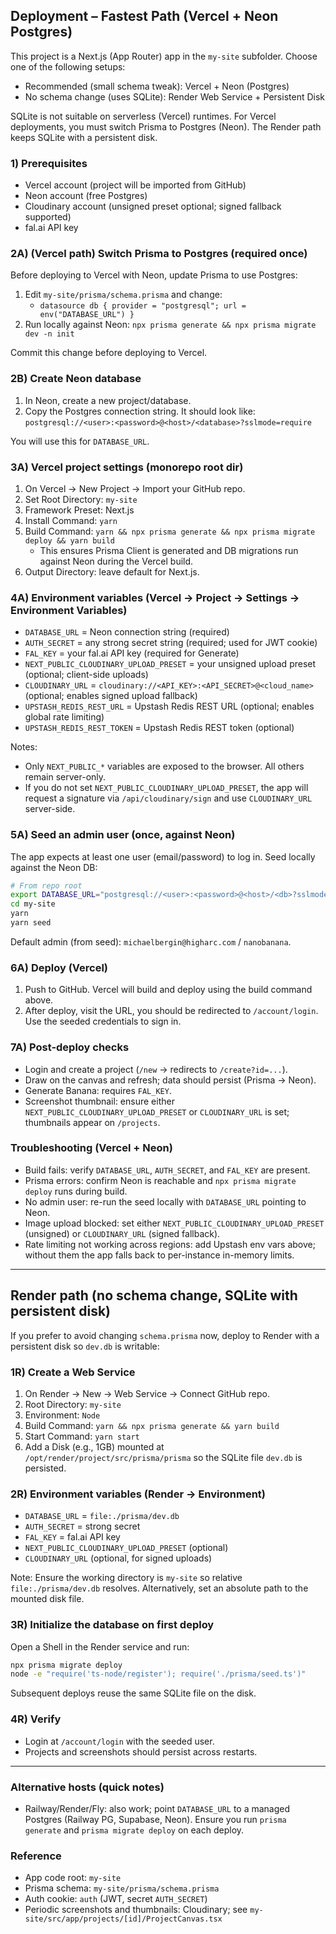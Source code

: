## Deployment – Fastest Path (Vercel + Neon Postgres)

This project is a Next.js (App Router) app in the `my-site` subfolder. Choose one of the following setups:

- Recommended (small schema tweak): Vercel + Neon (Postgres)
- No schema change (uses SQLite): Render Web Service + Persistent Disk

SQLite is not suitable on serverless (Vercel) runtimes. For Vercel deployments, you must switch Prisma to Postgres (Neon). The Render path keeps SQLite with a persistent disk.

### 1) Prerequisites

- Vercel account (project will be imported from GitHub)
- Neon account (free Postgres)
- Cloudinary account (unsigned preset optional; signed fallback supported)
- fal.ai API key

### 2A) (Vercel path) Switch Prisma to Postgres (required once)

Before deploying to Vercel with Neon, update Prisma to use Postgres:

1. Edit `my-site/prisma/schema.prisma` and change:
   - `datasource db { provider = "postgresql"; url = env("DATABASE_URL") }`
2. Run locally against Neon: `npx prisma generate && npx prisma migrate dev -n init`

Commit this change before deploying to Vercel.

### 2B) Create Neon database

1. In Neon, create a new project/database.
2. Copy the Postgres connection string. It should look like:
   `postgresql://<user>:<password>@<host>/<database>?sslmode=require`

You will use this for `DATABASE_URL`.

### 3A) Vercel project settings (monorepo root dir)

1. On Vercel → New Project → Import your GitHub repo.
2. Set Root Directory: `my-site`
3. Framework Preset: Next.js
4. Install Command: `yarn`
5. Build Command: `yarn && npx prisma generate && npx prisma migrate deploy && yarn build`
   - This ensures Prisma Client is generated and DB migrations run against Neon during the Vercel build.
6. Output Directory: leave default for Next.js.

### 4A) Environment variables (Vercel → Project → Settings → Environment Variables)

- `DATABASE_URL` = Neon connection string (required)
- `AUTH_SECRET` = any strong secret string (required; used for JWT cookie)
- `FAL_KEY` = your fal.ai API key (required for Generate)
- `NEXT_PUBLIC_CLOUDINARY_UPLOAD_PRESET` = your unsigned upload preset (optional; client-side uploads)
- `CLOUDINARY_URL` = `cloudinary://<API_KEY>:<API_SECRET>@<cloud_name>` (optional; enables signed upload fallback)
- `UPSTASH_REDIS_REST_URL` = Upstash Redis REST URL (optional; enables global rate limiting)
- `UPSTASH_REDIS_REST_TOKEN` = Upstash Redis REST token (optional)

Notes:

- Only `NEXT_PUBLIC_*` variables are exposed to the browser. All others remain server-only.
- If you do not set `NEXT_PUBLIC_CLOUDINARY_UPLOAD_PRESET`, the app will request a signature via `/api/cloudinary/sign` and use `CLOUDINARY_URL` server-side.

### 5A) Seed an admin user (once, against Neon)

The app expects at least one user (email/password) to log in. Seed locally against the Neon DB:

```bash
# From repo root
export DATABASE_URL="postgresql://<user>:<password>@<host>/<db>?sslmode=require"
cd my-site
yarn
yarn seed
```

Default admin (from seed): `michaelbergin@higharc.com` / `nanobanana`.

### 6A) Deploy (Vercel)

1. Push to GitHub. Vercel will build and deploy using the build command above.
2. After deploy, visit the URL, you should be redirected to `/account/login`. Use the seeded credentials to sign in.

### 7A) Post-deploy checks

- Login and create a project (`/new` → redirects to `/create?id=...`).
- Draw on the canvas and refresh; data should persist (Prisma → Neon).
- Generate Banana: requires `FAL_KEY`.
- Screenshot thumbnail: ensure either `NEXT_PUBLIC_CLOUDINARY_UPLOAD_PRESET` or `CLOUDINARY_URL` is set; thumbnails appear on `/projects`.

### Troubleshooting (Vercel + Neon)

- Build fails: verify `DATABASE_URL`, `AUTH_SECRET`, and `FAL_KEY` are present.
- Prisma errors: confirm Neon is reachable and `npx prisma migrate deploy` runs during build.
- No admin user: re-run the seed locally with `DATABASE_URL` pointing to Neon.
- Image upload blocked: set either `NEXT_PUBLIC_CLOUDINARY_UPLOAD_PRESET` (unsigned) or `CLOUDINARY_URL` (signed fallback).
- Rate limiting not working across regions: add Upstash env vars above; without them the app falls back to per-instance in-memory limits.

---

## Render path (no schema change, SQLite with persistent disk)

If you prefer to avoid changing `schema.prisma` now, deploy to Render with a persistent disk so `dev.db` is writable:

### 1R) Create a Web Service

1. On Render → New → Web Service → Connect GitHub repo.
2. Root Directory: `my-site`
3. Environment: `Node`
4. Build Command: `yarn && npx prisma generate && yarn build`
5. Start Command: `yarn start`
6. Add a Disk (e.g., 1GB) mounted at `/opt/render/project/src/prisma/prisma` so the SQLite file `dev.db` is persisted.

### 2R) Environment variables (Render → Environment)

- `DATABASE_URL` = `file:./prisma/dev.db`
- `AUTH_SECRET` = strong secret
- `FAL_KEY` = fal.ai API key
- `NEXT_PUBLIC_CLOUDINARY_UPLOAD_PRESET` (optional)
- `CLOUDINARY_URL` (optional, for signed uploads)

Note: Ensure the working directory is `my-site` so relative `file:./prisma/dev.db` resolves. Alternatively, set an absolute path to the mounted disk file.

### 3R) Initialize the database on first deploy

Open a Shell in the Render service and run:

```bash
npx prisma migrate deploy
node -e "require('ts-node/register'); require('./prisma/seed.ts')"
```

Subsequent deploys reuse the same SQLite file on the disk.

### 4R) Verify

- Login at `/account/login` with the seeded user.
- Projects and screenshots should persist across restarts.

---

### Alternative hosts (quick notes)

- Railway/Render/Fly: also work; point `DATABASE_URL` to a managed Postgres (Railway PG, Supabase, Neon). Ensure you run `prisma generate` and `prisma migrate deploy` on each deploy.

### Reference

- App code root: `my-site`
- Prisma schema: `my-site/prisma/schema.prisma`
- Auth cookie: `auth` (JWT, secret `AUTH_SECRET`)
- Periodic screenshots and thumbnails: Cloudinary; see `my-site/src/app/projects/[id]/ProjectCanvas.tsx`
